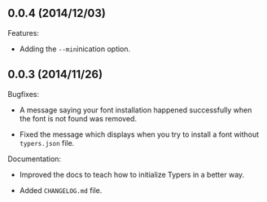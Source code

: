 ## 0.0.4 (2014/12/03)

Features:

- Adding the `--min`inication option.

## 0.0.3 (2014/11/26)

Bugfixes:

- A message saying your font installation happened successfully when the font
is not found was removed.

- Fixed the message which displays when you try to install a font without
`typers.json` file.

Documentation:

- Improved the docs to teach how to initialize Typers in a better way.

- Added `CHANGELOG.md` file.
